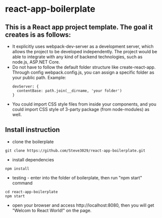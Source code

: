 # react-app-boilerplate
## This is a React app project template. The goal it creates is as follows:
+ It explicitly uses webpack-dev-server as a development server, which allows the project to be developed independently. The project would be able to integrate with any kind of backend technologies, such as node.js, ASP.NET Core.
+ Do not have to follow the default folder structure like create-react-app. Through config webpack.config.js, you can assign a specific folder as your public path. 
  Example: 
  ```
  devServer: {
    contentBase: path.join(__dirname, 'your folder')
  }
  ```
+ You could import CSS style files from inside your components, and you could import CSS style of 3-party package (from node-modules) as well.
## Install instruction
+ clone the boilerplate
```
git clone https://github.com/Steve3029/react-app-boilerplate.git
```
+ install dependencies
```
npm install
```
+ testing - enter into the folder of boilerplate, then run "npm start" command
```
cd react-app-boilerplate
npm start
```
+ open your browser and access http://localhost:8080, then you will get "Welcom to React World!" on the page.